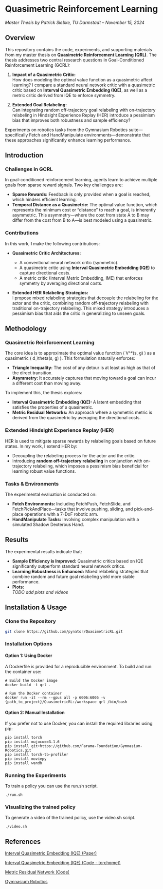 # Quasimetric Reinforcement Learning

*Master Thesis by Patrick Siebke, TU Darmstadt – November 15, 2024*

## Overview
This repository contains the code, experiments, and supporting materials from my master thesis on **Quasimetric Reinforcement Learning (QRL)**. The thesis addresses two central research questions in Goal-Conditioned Reinforcement Learning (GCRL):

1. **Impact of a Quasimetric Critic:**  
   How does modeling the optimal value function as a quasimetric affect learning? I compare a standard neural network critic with a quasimetric critic based on **Interval Quasimetric Embedding (IQE)**, as well as a metric critic derived from IQE to enforce symmetry.

2. **Extended Goal Relabeling:**  
   Can integrating random off-trajectory goal relabeling with on-trajectory relabeling in Hindsight Experience Replay (HER) introduce a pessimism bias that improves both robustness and sample efficiency?

Experiments on robotics tasks from the Gymnasium Robotics suite—specifically Fetch and HandManipulate environments—demonstrate that these approaches significantly enhance learning performance.

## Introduction
### Challenges in GCRL
In goal-conditioned reinforcement learning, agents learn to achieve multiple goals from sparse reward signals. Two key challenges are:

- **Sparse Rewards:** Feedback is only provided when a goal is reached, which hinders efficient learning.
- **Temporal Distance as a Quasimetric:** The optimal value function, which represents the minimum cost or “distance” to reach a goal, is inherently asymmetric. This asymmetry—where the cost from state A to B may differ from the cost from B to A—is best modeled using a quasimetric.

### Contributions
In this work, I make the following contributions:
- **Quasimetric Critic Architectures:**  
  - A conventional neural network critic (symmetric).
  - A quasimetric critic using **Interval Quasimetric Embedding (IQE)** to capture directional costs.
  - A metric critic (Interval Metric Embedding, IME) that enforces symmetry by averaging directional costs.
  
- **Extended HER Relabeling Strategies:**  
  I propose mixed relabeling strategies that decouple the relabeling for the actor and the critic, combining random off-trajectory relabeling with traditional on-trajectory relabeling. This mixed strategy introduces a pessimism bias that aids the critic in generalizing to unseen goals.

## Methodology
### Quasimetric Reinforcement Learning
The core idea is to approximate the optimal value function \( V^*(s, g) \) as a quasimetric \( d_\theta(s, g) \). This formulation naturally enforces:
- **Triangle Inequality:** The cost of any detour is at least as high as that of the direct transition.
- **Asymmetry:** It accurately captures that moving toward a goal can incur a different cost than moving away.

To implement this, the thesis explores:
- **Interval Quasimetric Embedding (IQE):** A latent embedding that satisfies the properties of a quasimetric.
- **Metric Residual Networks:** An approach where a symmetric metric is derived from the quasimetric by averaging the directional costs.

### Extended Hindsight Experience Replay (HER)
HER is used to mitigate sparse rewards by relabeling goals based on future states. In my work, I extend HER by:
- Decoupling the relabeling process for the actor and the critic.
- Introducing **random off-trajectory relabeling** in conjunction with on-trajectory relabeling, which imposes a pessimism bias beneficial for learning robust value functions.

### Tasks & Environments
The experimental evaluation is conducted on:
- **Fetch Environments:** Including FetchPush, FetchSlide, and FetchPickAndPlace—tasks that involve pushing, sliding, and pick-and-place operations with a 7-DoF robotic arm.
- **HandManipulate Tasks:** Involving complex manipulation with a simulated Shadow Dexterous Hand.

## Results
The experimental results indicate that:
- **Sample Efficiency is Improved:** Quasimetric critics based on IQE significantly outperform standard neural network critics.
- **Learning Robustness is Enhanced:** Mixed relabeling strategies that combine random and future goal relabeling yield more stable performance.
- **Plots:**  
  *TODO add plots and videos*

## Installation & Usage

### Clone the Repository
```sh
git clone https://github.com/pynator/QuasimetricRL.git
```

### Installation Options

#### Option 1: Using Docker
A Dockerfile is provided for a reproducible environment. To build and run the container use:

```
# Build the Docker image
docker build -t qrl .

# Run the Docker container
docker run -it --rm --gpus all -p 6006:6006 -v {path_to_project}/QuasimetricRL:/workspace qrl /bin/bash
```

#### Option 2: Manual Installation
If you prefer not to use Docker, you can install the required libraries using pip:

```
pip install torch
pip install mujoco==3.1.6
pip install git+https://github.com/Farama-Foundation/Gymnasium-Robotics.git
pip install torch-tb-profiler
pip install moviepy
pip install wandb
```

### Running the Experiments
To train a policy you can use the run.sh script.
```
./run.sh
```


### Visualizing the trained policy
To generate a video of the trained policy, use the video.sh script.
```
./video.sh
```

## References
[Interval Quasimetric Embedding (IQE) (Paper)](https://arxiv.org/abs/2211.15120)

[Interval Quasimetric Embedding (IQE) (Code - torchqmet)](https://github.com/quasimetric-learning/torch-quasimetric)

[Metric Residual Network (Code)](https://github.com/Cranial-XIX/metric-residual-network)

[Gymnasium Robotics](https://robotics.farama.org/index.html)
